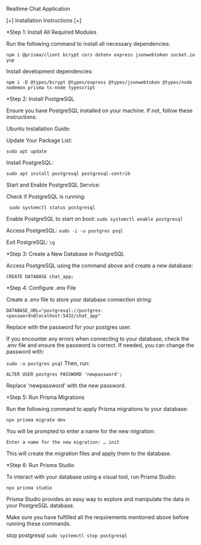 Realtime Chat Application

[+] Installation Instructions [+]

*Step 1: Install All Required Modules

Run the following command to install all necessary dependencies:

```npm i @prisma/client bcrypt cors dotenv express jsonwebtoken socket.io yup```

Install development dependencies:

```npm i -D @types/bcrypt @types/express @types/jsonwebtoken @types/node nodemon prisma ts-node typescript ```

*Step 2: Install PostgreSQL

Ensure you have PostgreSQL installed on your machine. If not, follow these instructions:

Ubuntu Installation Guide:
    
Update Your Package List:

```sudo apt update```

Install PostgreSQL:

```sudo apt install postgresql postgresql-contrib```

Start and Enable PostgreSQL Service:

Check if PostgreSQL is running:

``` sudo systemctl status postgresql```

Enable PostgreSQL to start on boot:
```sudo systemctl enable postgresql```

Access PostgreSQL: ```sudo -i -u postgres psql```

Exit PostgreSQL: ```\q```

*Step 3: Create a New Database in PostgreSQL

Access PostgreSQL using the command above and create a new database:

```CREATE DATABASE chat_app;```

*Step 4: Configure .env File

Create a .env file to store your database connection string:

```DATABASE_URL="postgresql://postgres:<password>@localhost:5432/chat_app"```

Replace <password> with the password for your postgres user.

If you encounter any errors when connecting to your database, check the .env file and ensure the password is correct. If needed, you can change the password with:

``` sudo -u postgres psql ```
Then, run:

```ALTER USER postgres PASSWORD 'newpassword';```

Replace 'newpassword' with the new password.

*Step 5: Run Prisma Migrations

Run the following command to apply Prisma migrations to your database:

```npx prisma migrate dev```

You will be prompted to enter a name for the new migration:

```Enter a name for the new migration: … init```

This will create the migration files and apply them to the database.

*Step 6: Run Prisma Studio

To interact with your database using a visual tool, run Prisma Studio:

```npx prisma studio```

Prisma Studio provides an easy way to explore and manipulate the data in your PostgreSQL database.

Make sure you have fulfilled all the requirements mentioned above before running these commands.



stop postgresql ```sudo systemctl stop postgresql```